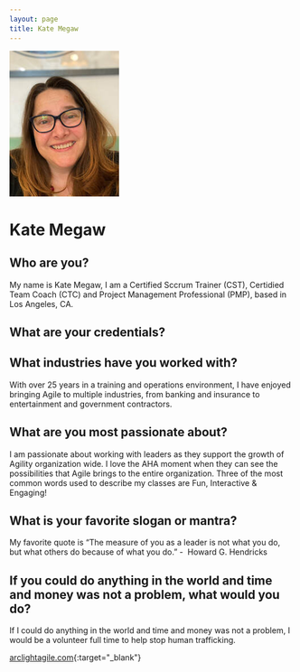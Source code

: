 ```yaml
---
layout: page
title: Kate Megaw 
---
```


![Kate's Headshot](https://raw.githubusercontent.com/Sticky-Agile/Sticky-Agile.github.io/main/public/kate.jpg)

# Kate Megaw 

## Who are you? 
My name is Kate Megaw, I am a Certified Sccrum Trainer (CST), Certidied Team Coach (CTC) and Project Management Professional (PMP), based in Los Angeles, CA. 

## What are your credentials? 

## What industries have you worked with? 
With over 25 years in a training and operations environment, I have enjoyed bringing Agile to multiple industries, from banking and insurance to entertainment and government contractors.
## What are you most passionate about? 
I am passionate about working with leaders as they support the growth of Agility organization wide. I love the AHA moment when they can see the possibilities that Agile brings to the entire organization. Three of the most common words used to describe my classes are Fun, Interactive & Engaging! 
## What is your favorite slogan or mantra? 
My favorite quote is “The measure of you as a leader is not what you do, but what others do because of what you do.” -  Howard G. Hendricks
## If you could do anything in the world and time and money was not a problem, what would you do? 
If I could do anything in the world and time and money was not a problem, I would be a volunteer full time to help stop human trafficking.

[arclightagile.com](https://arclightagile.com){:target="_blank"}